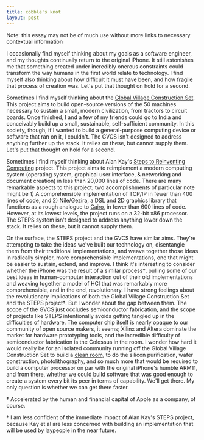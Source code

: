 ```yaml
---
title: cobble's knot
layout: post
---
```

Note: this essay may not be of much use without more links to necessary contextual information

I occasionally find myself thinking about my goals as a software engineer, and my thoughts continually return to the original iPhone. It still astonishes me that something created under incredibly onerous constraints could  transform the way humans in the first world relate to technology. I find myself also thinking about how difficult it must have been, and how [fragile](http://www.nytimes.com/2013/10/06/magazine/and-then-steve-said-let-there-be-an-iphone.html) that process of creation was. Let's put that thought on hold for a second.

Sometimes I find myself thinking about the [Global Village Construction Set](http://opensourceecology.org/wiki/GVCS). This project aims to build open-source versions of the 50 machines necessary to sustain a small, modern civilization, from tractors to circuit boards. Once finished, I and a few of my friends could go to India and conceivably build up a small, sustainable, self-sufficient community. In this society, though, if I wanted to build a general-purpose computing device or software that ran on it, I couldn't. The GVCS isn't designed to address anything further up the stack. It relies on these, but cannot supply them. Let's put that thought on hold for a second. 

Sometimes I find myself thinking about Alan Kay's [Steps to Reinventing Computing](http://www.vpri.org/html/work/ifnct.htm) project. This project aims to reimplement a modern computing system (operating system, graphical user interface, & networking and document creation) in less than 20,000 lines of code. There are many remarkable aspects to this project; two accomplishments of particular note might be 1) A comprehensible implementation of TCP/IP in fewer than 400 lines of code, and 2) Nile/Gezira, a DSL and 2D graphics library that functions as a rough analogue to [Cairo](http://en.wikipedia.org/wiki/Cairo_(graphics)), in fewer than 600 lines of code. However, at its lowest levels, the project runs on a 32-bit x86 processor. The STEPS system isn't designed to address anything lower down the stack. It relies on these, but it cannot supply them.

On the surface, the STEPS project and the GVCS have similar aims. They're attempting to take the ideas we've built our technology on, disentangle them from their traditional implementations, and weave together those ideas in radically simpler, more comprehensible implementations, one that might be easier to sustain, extend, and improve. I think it's interesting to consider whether the iPhone was the result of a similar process†, pulling some of our best ideas in human-computer interaction out of their old implementations and weaving together a model of HCI that was remarkably more comprehensible, and in the end, revolutionary. I have strong feelings about the revolutionary implications of both the Global Village Construction Set and the STEPS project†. But I wonder about the gap between them. The scope of the GVCS just occludes semiconductor fabrication, and the scope of projects like STEPS intentionally avoids getting tangled up in the difficulties of hardware. The computer chip itself is nearly opaque to our community of open source makers, it seems; Xilinx and Altera dominate the market for hardware prototyping tools, and the incredible difficulty of semiconductor fabrication is the Colossus in the room. I wonder how hard it would really be for an isolated community running off the Global Village Construction Set to build a [clean room](http://en.wikipedia.org/wiki/Cleanroom), to do the silicon purification, wafer construction, photolithography, and so much more that would be required to build a computer processor on par with the original iPhone's humble ARM11, and from there, whether we could build software that was good enough to create a system every bit its peer in terms of capability. We'll get there. My only question is whether we can get there faster.  

† Accelerated by the human and financial capital of Apple as a company, of course.

† I am less confident of the immediate impact of Alan Kay's STEPS project, because Kay et al are less concerned with building an implementation that will be used by laypeople in the near future.
